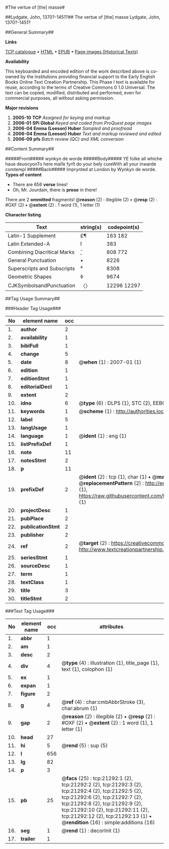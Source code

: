 #The vertue of [the] masse#

##Lydgate, John, 1370?-1451?##
The vertue of [the] masse
Lydgate, John, 1370?-1451?

##General Summary##

**Links**

[TCP catalogue](http://www.ota.ox.ac.uk/tcp/)  • 
[HTML](http://tei.it.ox.ac.uk/tcp/Texts-HTML/free/A68/A68430.html)  • 
[EPUB](http://tei.it.ox.ac.uk/tcp/Texts-EPUB/free/A68/A68430.epub) • 
[Page images (Historical Texts)](https://data.historicaltexts.jisc.ac.uk/view?pubId=eebo-99855790e&pageId=eebo-99855790e-21292-1)

**Availability**

This keyboarded and encoded edition of the
	       work described above is co-owned by the institutions
	       providing financial support to the Early English Books
	       Online Text Creation Partnership. This Phase I text is
	       available for reuse, according to the terms of Creative
	       Commons 0 1.0 Universal. The text can be copied,
	       modified, distributed and performed, even for
	       commercial purposes, all without asking permission.

**Major revisions**

1. __2005-10__ __TCP__ *Assigned for keying and markup*
1. __2006-01__ __SPi Global__ *Keyed and coded from ProQuest page images*
1. __2006-04__ __Emma (Leeson) Huber__ *Sampled and proofread*
1. __2006-04__ __Emma (Leeson) Huber__ *Text and markup reviewed and edited*
1. __2006-09__ __pfs__ *Batch review (QC) and XML conversion*

##Content Summary##

#####Front#####
wynkyn de worde
#####Body#####
YE folke all whiche haue deuocyonTo here maſſe fyrſt do your beſy cureWith all your inwarde comtempl
#####Back#####
Imprynted at London by Wynkyn de worde.
**Types of content**

  * There are 656 **verse** lines!
  * Oh, Mr. Jourdain, there is **prose** in there!

There are 2 **ommitted** fragments! 
 @__reason__ (2) : illegible (2)  •  @__resp__ (2) : #OXF (2)  •  @__extent__ (2) : 1 word (1), 1 letter (1)

**Character listing**


|Text|string(s)|codepoint(s)|
|---|---|---|
|Latin-1 Supplement|£¶|163 182|
|Latin Extended-A|ſ|383|
|Combining             Diacritical Marks|̨̄|808 772|
|General Punctuation|•|8226|
|Superscripts             and Subscripts|⁴|8308|
|Geometric Shapes|◊|9674|
|CJKSymbolsandPunctuation|〈〉|12296 12297|

##Tag Usage Summary##

###Header Tag Usage###

|No|element name|occ|attributes|
|---|---|---|---|
|1.|__author__|2||
|2.|__availability__|1||
|3.|__biblFull__|1||
|4.|__change__|5||
|5.|__date__|8| @__when__ (1) : 2007-01 (1)|
|6.|__edition__|1||
|7.|__editionStmt__|1||
|8.|__editorialDecl__|1||
|9.|__extent__|2||
|10.|__idno__|6| @__type__ (6) : DLPS (1), STC (2), EEBO-CITATION (1), PROQUEST (1), VID (1)|
|11.|__keywords__|1| @__scheme__ (1) : http://authorities.loc.gov/ (1)|
|12.|__label__|5||
|13.|__langUsage__|1||
|14.|__language__|1| @__ident__ (1) : eng (1)|
|15.|__listPrefixDef__|1||
|16.|__note__|11||
|17.|__notesStmt__|2||
|18.|__p__|11||
|19.|__prefixDef__|2| @__ident__ (2) : tcp (1), char (1)  •  @__matchPattern__ (2) : ([0-9\-]+):([0-9IVX]+) (1), (.+) (1)  •  @__replacementPattern__ (2) : http://eebo.chadwyck.com/downloadtiff?vid=$1&page=$2 (1), https://raw.githubusercontent.com/textcreationpartnership/Texts/master/tcpchars.xml#$1 (1)|
|20.|__projectDesc__|1||
|21.|__pubPlace__|2||
|22.|__publicationStmt__|2||
|23.|__publisher__|2||
|24.|__ref__|2| @__target__ (2) : https://creativecommons.org/publicdomain/zero/1.0/ (1), http://www.textcreationpartnership.org/docs/. (1)|
|25.|__seriesStmt__|1||
|26.|__sourceDesc__|1||
|27.|__term__|1||
|28.|__textClass__|1||
|29.|__title__|3||
|30.|__titleStmt__|2||


###Text Tag Usage###

|No|element name|occ|attributes|
|---|---|---|---|
|1.|__abbr__|1||
|2.|__am__|1||
|3.|__desc__|2||
|4.|__div__|4| @__type__ (4) : illustration (1), title_page (1), text (1), colophon (1)|
|5.|__ex__|1||
|6.|__expan__|1||
|7.|__figure__|2||
|8.|__g__|4| @__ref__ (4) : char:cmbAbbrStroke (3), char:abrum (1)|
|9.|__gap__|2| @__reason__ (2) : illegible (2)  •  @__resp__ (2) : #OXF (2)  •  @__extent__ (2) : 1 word (1), 1 letter (1)|
|10.|__head__|27||
|11.|__hi__|5| @__rend__ (5) : sup (5)|
|12.|__l__|656||
|13.|__lg__|82||
|14.|__p__|3||
|15.|__pb__|25| @__facs__ (25) : tcp:21292:1 (2), tcp:21292:2 (2), tcp:21292:3 (2), tcp:21292:4 (2), tcp:21292:5 (2), tcp:21292:6 (2), tcp:21292:7 (2), tcp:21292:8 (2), tcp:21292:9 (2), tcp:21292:10 (2), tcp:21292:11 (2), tcp:21292:12 (2), tcp:21292:13 (1)  •  @__rendition__ (16) : simple:additions (16)|
|16.|__seg__|1| @__rend__ (1) : decorInit (1)|
|17.|__trailer__|1||
